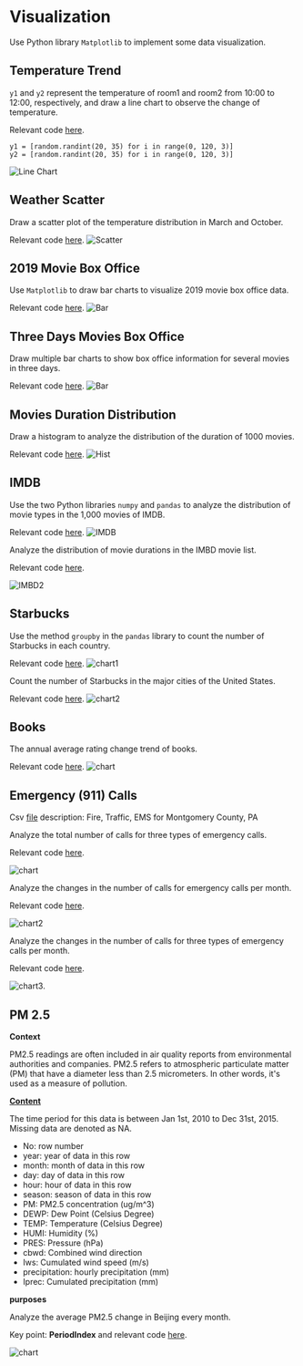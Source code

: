 # Visualization
Use Python library `Matplotlib` to implement some data visualization.
## Temperature Trend
`y1` and `y2` represent the temperature of room1 and room2 from 10:00 to 12:00, respectively, and draw a line chart to observe the change of temperature.

Relevant code [here](./TemperatureChange/Plot.py).
```
y1 = [random.randint(20, 35) for i in range(0, 120, 3)]
y2 = [random.randint(20, 35) for i in range(0, 120, 3)]
```
![Line Chart](./TemperatureChange/tempearture.png)
## Weather Scatter
Draw a scatter plot of the temperature distribution in March and October.

Relevant code [here](./Weather/Scatter.py).
![Scatter](./Weather/Scatter.png)
## 2019 Movie Box Office
Use `Matplotlib` to draw bar charts to visualize 2019 movie box office data.

Relevant code [here](./Movies/Bar1.py).
![Bar](./Movies/Movie.png)
## Three Days Movies Box Office
Draw multiple bar charts to show box office information for several movies in three days.

Relevant code [here](./Movies2/Bar.py).
![Bar](./Movies2/Movies.png)
## Movies Duration Distribution 
Draw a histogram to analyze the distribution of the duration of 1000 movies.

Relevant code [here](./MovieDuration/Hist.py).
![Hist](./MovieDuration/MovieDuration.png)
## IMDB
Use the two Python libraries `numpy` and `pandas` to analyze the distribution of movie types in the 1,000 movies of IMDB.

Relevant code [here](./IMDB/IMDB.py).
![IMDB](./IMDB/IMDB1.png)

Analyze the distribution of movie durations in the IMBD movie list.

Relevant code [here](./IMDB/IMBD2.py).

![IMBD2](./IMDB/IMBD2.png)
## Starbucks
Use the method `groupby` in the `pandas` library to count the number of Starbucks in each country.

Relevant code [here](./Starbucks/chart1.py).
![chart1](./Starbucks/chart1.png)

Count the number of Starbucks in the major cities of the United States.

Relevant code [here](./Starbucks/chart2.py).
![chart2](./Starbucks/chart2.png)
## Books
The annual average rating change trend of books.

Relevant code [here](./Books/chart.py).
![chart](./Books/chart.png)
## Emergency (911) Calls
Csv [file](./911/911.csv) description: Fire, Traffic, EMS for Montgomery County, PA 

Analyze the total number of calls for three types of emergency calls.

Relevant code [here](./911/chart.py).

![chart](./911/chart.png)

Analyze the changes in the number of calls for emergency calls per month.

Relevant code [here](./911/chart2.py).

![chart2](./911/chart2.png)

Analyze the changes in the number of calls for three types of emergency calls per month.

Relevant code [here](./911/chart3.py).

![chart3](./911/chart3.png).
## PM 2.5
**Context**

PM2.5 readings are often included in air quality reports from environmental authorities and companies. PM2.5 refers to atmospheric particulate matter (PM) that have a diameter less than 2.5 micrometers. In other words, it's used as a measure of pollution.

**[Content](./PM25/pm25/BeijingPM20100101_20151231.csv)**

The time period for this data is between Jan 1st, 2010 to Dec 31st, 2015. Missing data are denoted as NA.

* No: row number
* year: year of data in this row
* month: month of data in this row
* day: day of data in this row
* hour: hour of data in this row
* season: season of data in this row
* PM: PM2.5 concentration (ug/m^3)
* DEWP: Dew Point (Celsius Degree)
* TEMP: Temperature (Celsius Degree)
* HUMI: Humidity (%)
* PRES: Pressure (hPa)
* cbwd: Combined wind direction
* Iws: Cumulated wind speed (m/s)
* precipitation: hourly precipitation (mm)
* Iprec: Cumulated precipitation (mm)

**purposes**

Analyze the average PM2.5 change in Beijing every month.

Key point: **PeriodIndex** and relevant code [here](./PM25/chart.py).

![chart](./PM25/chart.png)
